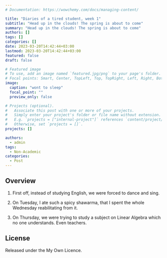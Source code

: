 ```yaml
---
# Documentation: https://wowchemy.com/docs/managing-content/

title: "Diaries of a tired student, week 1"
subtitle: "Head up in the clouds! The spring is about to come"
summary: "Head up in the clouds! The spring is about to come"
authors: []
tags: []
categories: []
date: 2023-03-20T14:42:44+03:00
lastmod: 2023-03-20T14:42:44+03:00
featured: false
draft: false

# Featured image
# To use, add an image named `featured.jpg/png` to your page's folder.
# Focal points: Smart, Center, TopLeft, Top, TopRight, Left, Right, BottomLeft, Bottom, BottomRight.
image:
  caption: "wont to sleep"
  focal_point: ""
  preview_only: false

# Projects (optional).
#   Associate this post with one or more of your projects.
#   Simply enter your project's folder or file name without extension.
#   E.g. `projects = ["internal-project"]` references `content/project/deep-learning/index.md`.
#   Otherwise, set `projects = []`.
projects: []

authors:
  - admin
tags:
  - Non-Academic
categories:
  - Post
---
```


## Overview

1. First off, instead of studying English, we were forced to dance and sing.

2. On Tuesday, I ate such a spicy shawarma, that I spent the whole Wednesday reabilitating from it.

3. On Thursday, we were trying to study a subject on Linear Algebra which no one understands. Even teachers.

## License

Released under the My Own Licence.
